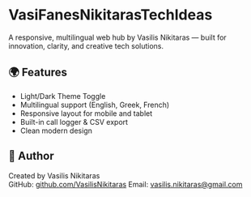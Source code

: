 # VasiFanesNikitarasTechIdeas

A responsive, multilingual web hub by Vasilis Nikitaras — built for innovation, clarity, and creative tech solutions.

## 🌍 Features
- Light/Dark Theme Toggle
- Multilingual support (English, Greek, French)
- Responsive layout for mobile and tablet
- Built-in call logger & CSV export
- Clean modern design

## 🚀 Author
Created by Vasilis Nikitaras  
GitHub: [github.com/VasilisNikitaras](https://github.com/VasilisNikitaras)
Email: vasilis.nikitaras@gmail.com
